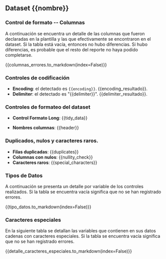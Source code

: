 

## Dataset {{nombre}} 

### Control de formato -- Columnas


A continuación se encuentra un detalle de las columnas que fueron declaradas en la plantilla y las que efectivamente
se encontraron en el dataset. Si la tabla está vacía, entonces no hubo diferencias.
Si hubo diferencias, es probable que el resto del reporte no haya podido completarse.

{{columnas_errores.to_markdown(index=False)}}

### Controles de codificación

*   **Encoding**: el detectado es `{{encoding}}`. {{encoding_resultado}}. 
*   **Delimiter**: el detectado es "{{delimiter}}". {{delimiter_resultado}}. 

### Controles de formateo del dataset

*   **Control Formato Long**: {{tidy_data}}

*   **Nombres columnas**: {{header}}

### Duplicados, nulos y caracteres raros. 

*   **Filas duplicadas**: {{duplicates}}
*   **Columnas con nulos**: {{nullity_check}}
*   **Caracteres raros**: {{special_characters}}

### Tipos de Datos 

A continuación se presenta un detalle por variable de los controles realizados. 
Si la tabla se encuentra vacía significa que no se han registrado errores. 

{{tipo_datos.to_markdown(index=False)}}


### Caracteres especiales 

En la siguiente tabla se detallan las variables que contienen en sus datos cadenas con caracteres especiales.
Si la tabla se encuentra vacía significa que no se han registrado errores.  

{{detalle_caracteres_especiales.to_markdown(index=False)}}


